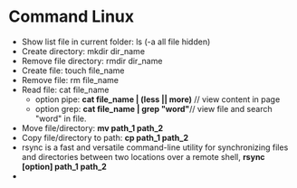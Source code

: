 # Command Linux

- Show list file in current folder: ls (-a all file hidden)
- Create directory: mkdir dir_name
- Remove file directory: rmdir dir_name
- Create file: touch file_name
- Remove file: rm file_name
- Read file: cat file_name
    - option pipe: **cat file_name | (less || more)** // view content in page
    - option grep: **cat file_name | grep "word"**// view file and search "word" in file.
- Move file/directory: **mv path_1 path_2**
- Copy file/directory to path: **cp path_1 path_2**
- rsync is a fast and versatile command-line utility for synchronizing files and directories between two locations over a remote shell, **rsync [option] path_1 path_2**
- 